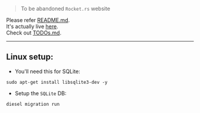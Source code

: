 > To be abandoned `Rocket.rs` website

Please refer [README.md](/markdown/README.md).  
It's actually live [here](https://alpha-sneu.xyz/).  
Check out [TODOs.md](/markdown/TODOs.md).  

---

## Linux setup:

- You'll need this for SQLite:
```
sudo apt-get install libsqlite3-dev -y
```

- Setup the `SQLite` DB:

```
diesel migration run
```
